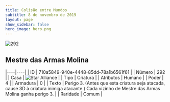 ```yaml
---
title: Colisão entre Mundos
subtitle: 8 de novembro de 2019
layout: page
show_sidebar: false
hero_image: hero.png
---
```


![292](https://cdn.keyforgegame.com/media/card_front/pt/452_292_4582FRQPWW37_pt.png)

## Mestre das Armas Molina

|----|----|
| ID | 710a5849-940e-4448-85dd-78a1b6561f61 |
| Número | 292 |
| Casa | ![Star Alliance](https://archonarcana.com/images/thumb/7/7d/Star_Alliance.png/22px-Star_Alliance.png "Aliança Estelar") |
| Tipo | Criatura |
| Atributos | Humano |
| Poder | 4 |
| Armadura | 0 |
| Texto | Perigo 3. (Antes que esta criatura seja atacada, cause 3D à criatura inimiga atacante.) Cada vizinho de Mestre das Armas Molina ganha perigo 3. |
| Raridade | Comum |
